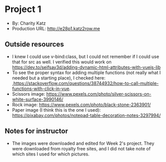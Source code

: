 # Project 1
+ By: Charity Katz
+ Production URL: <http://e28p1.katz2row.me>

## Outside resources
- I knew I could use v-bind:class, but I could not remember if I could use that for src as well. I verified this would work on <https://dev.to/seifsay3d/adding-dynamic-html-attributes-with-vuejs-ljb>
- To see the proper syntax for adding multiple functions (not really what I needed but a starting place), I checked here: ,https://stackoverflow.com/questions/38744932/how-to-call-multiple-functions-with-click-in-vue.
- Scissors image: <https://www.pexels.com/photo/silver-scissors-on-white-surface-3990146/>
- Rock image: <https://www.pexels.com/photo/black-stone-2363901/>
- Paper image (I think this is the one I used): <https://pixabay.com/photos/notepad-table-decoration-notes-3297994/>

## Notes for instructor
- The images were downloaded and edited for Week 2's project. They were downloaded from royalty free sites, and I did not take note of which sites I used for which pictures.
